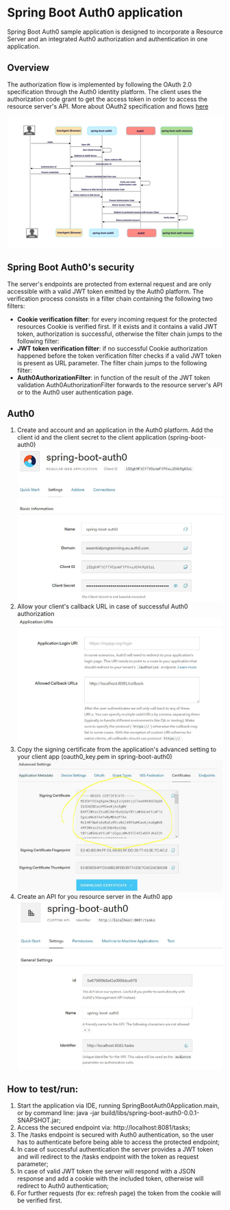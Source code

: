 # Spring Boot Auth0 application

Spring Boot Auth0 sample application is designed to incorporate a Resource Server and an integrated Auth0 authorization and authentication in one application.

## Overview

The authorization flow is implemented by following the OAuth 2.0 specification through the Auth0 identity platform. The client uses the authorization code grant to get the access token in order to access the resource server's API. 
More about OAuth2 specification and flows [here](https://github.com/digital-consulting/oauth2)

![oauth0-diagram](img/auth0.png)  

## Spring Boot Auth0's security

The server's endpoints are protected from external request and are only accessible with a valid JWT token emitted by the Auth0 platform.
The verification process consists in a filter chain containing the following two filters:
* **Cookie verification filter**: for every incoming request for the protected resources Cookie is verified first. If it exists and it contains a valid JWT token, authorization is successful, otherwise the filter chain jumps to the following filter: 
* **JWT token verification filter**: if no successful Cookie authorization happened before the token verification filter checks if a valid JWT token is present as URL parameter. The filter chain jumps to the following filter:
* **Auth0AuthorizationFilter**: in function of the result of the JWT token validation Auth0AuthorizationFilter forwards to the resource server's API or to the Auth0 user authentication page.
 
## Auth0

1. Create and account and an application in the Auth0 platform. Add the client id and the client secret to the client application (spring-boot-auth0)
![auth0-step1](img/auth0_step1.JPG)  
1. Allow your client's callback URL in case of successful Auth0 authorization
![auth0-step2](img/auth0_step2.JPG)  
1. Copy the signing certificate from the application's advanced setting to your client app (oauth0_key.pem in spring-boot-auth0)
![auth0-step3](img/auth0_step3.JPG)  
1. Create an API for you resource server in the Auth0 app
![auth0-step4](img/auth0_step4.JPG)  
   

## How to test/run:

1. Start the application via IDE, running SpringBootAuth0Application.main, or by command line: java -jar build/libs/spring-boot-auth0-0.0.1-SNAPSHOT.jar;
1. Access the secured endpoint via: http://localhost:8081/tasks;
1. The /tasks endpoint is secured with Auth0 authentication, so the user has to authenticate before being able to access the protected endpoint;
1. In case of successful authentication the server provides a JWT token and will redirect to the /tasks endpoint with the token as request parameter;
1. In case of valid JWT token the server will respond with a JSON response and add a cookie with the included token, otherwise will redirect to Auth0 authentication;
1. For further requests (for ex: refresh page) the token from the cookie will be verified first.


